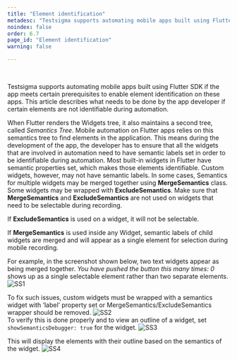 ```yaml
---
title: "Element identification"
metadesc: "Testsigma supports automating mobile apps built using Flutter SDK, if app enables element identification. Learn how to identify element in flutter applications"
noindex: false
order: 6.7
page_id: "Element identification"
warning: false

---
```




<br>

Testsigma supports automating mobile apps built using Flutter SDK if the app meets certain prerequisites to enable element identification on these apps. This article describes what needs to be done by the app developer if certain elements are not identifiable during automation.<br>

When Flutter renders the Widgets tree, it also maintains a second tree, called *Semantics Tree*. Mobile automation on Flutter apps relies on this semantics tree to find elements in the application. This means during the development of the app, the developer has to ensure that all the widgets that are involved in automation need to have semantic labels set in order to be identifiable during automation.
Most built-in widgets in Flutter have semantic properties set, which makes those elements identifiable. Custom widgets, however, may not have semantic labels. In some cases, Semantics for multiple widgets may be merged together using **MergeSemantics** class. Some widgets may be wrapped with **ExcludeSemantics**. Make sure that **MergeSemantics** and **ExcludeSemantics** are not used on widgets that need to be selectable during recording.<br>

If **ExcludeSemantics** is used on a widget, it will not be selectable.<br>

If **MergeSemantics** is used inside any Widget, semantic labels of child widgets are merged and will appear as a single element for selection during mobile recording.<br>

For example, in the screenshot shown below, two text widgets appear as being merged together. *You have pushed the button this many times: 0* shows up as a single selectable element rather than two separate elements.<br>
![SS1](https://s3.amazonaws.com/static-docs.testsigma.com/new_images/projects/applications/Screenshot_1.png)<br>

To fix such issues, custom widgets must be wrapped with a semantics widget with ‘label’ property set or MergeSemantics/ExcludeSemantics wrapper should be removed.
![SS2](https://s3.amazonaws.com/static-docs.testsigma.com/new_images/projects/applications/Screenshot_2.png)<br>
To verify this is done properly and to view an outline of a widget, set `showSemanticsDebugger: true` for the widget.
![SS3](https://s3.amazonaws.com/static-docs.testsigma.com/new_images/projects/applications/Screenshot_3.png)<br>

This will display the elements with their outline based on the semantics of the widget.
![SS4](https://s3.amazonaws.com/static-docs.testsigma.com/new_images/projects/applications/Screenshot_4.png)